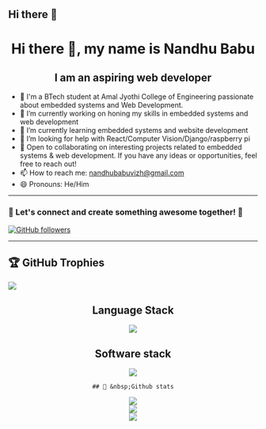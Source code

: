 ## Hi there 👋

<!--
**nandhubabu/nandhubabu** is a ✨ _special_ ✨ repository because its `README.md` (this file) appears on your GitHub profile.

Here are some ideas to get you started:

- 🔭 I’m currently working on ...
- 🌱 I’m currently learning ...
- 👯 I’m looking to collaborate on ...
- 🤔 I’m looking for help with ...
- 💬 Ask me about ...
- 📫 How to reach me: ...
- 😄 Pronouns: ...
- ⚡ Fun fact: ...
-->
<h1 align="center">Hi there 👋, my name is Nandhu Babu</h1>
<h2 align="center">I am an aspiring web developer</h2>


- 👀 I'm a BTech student at Amal Jyothi College of Engineering passionate about embedded systems and Web Development.
- 🔭 I’m currently working on honing my skills in embedded systems and web development  
- 🌱 I’m currently learning embedded systems and website development 
- 🤔 I’m looking for help with React/Computer Vision/Django/raspberry pi
- 💞️ Open to collaborating on interesting projects related to embedded systems & web development. If you have any ideas or opportunities, feel free to reach out!
- 📫 How to reach me: nandhubabuvizh@gmail.com 
- 😄 Pronouns: He/Him

<hr />

<h3> 🌟 Let's connect and create something awesome together! 🚀 </h3>

[![GitHub followers](https://img.shields.io/badge/GitHub-100000?style=for-the-badge&logo=github&logoColor=white)](https://github.com/RED-EYE)
<hr />

## 🏆 GitHub Trophies
![](https://github-profile-trophy.vercel.app/?username=nandhubabu&theme=radical&no-frame=false&no-bg=true&margin-w=4)

<div align = "center" >
   
   ## Language Stack
   <p align="center">
     <a href="https://skillicons.dev">
       <img src="https://skillicons.dev/icons?i=c,py,java,cs,html,css,bootstrap,js,mysql" />
     </a>
   </p>
   
   ## Software stack
   <p align="center">
     <a href="https://skillicons.dev">
       <img src="https://skillicons.dev/icons?i=git,github,ubuntu,linux,vscode,arduino,windows,figma" />
     </a>
   </p>


    ## 🧰 &nbsp;Github stats
   ![](https://github-readme-stats-alpha-snowy-32.vercel.app/api?username=nandhubabu0&theme=merko&hide_border=false&include_all_commits=true&count_private=true)<br/>
   ![](https://github-readme-streak-stats.herokuapp.com/?user=nandhubabu&theme=radical&hide_border=false)<br/>
   [![](https://github-readme-stats.vercel.app/api/top-langs/?username=nandhubabu&theme=radical&hide_border=false&include_all_commits=true&count_private=true&layout=compact)](#Stats)<br/>

</div>
   
             
             
             
   
 
